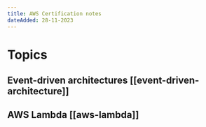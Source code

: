 ```yaml
---
title: AWS Certification notes
dateAdded: 28-11-2023
---
```


# Topics 

## Event-driven architectures [[event-driven-architecture]]

## AWS Lambda [[aws-lambda]]

 
